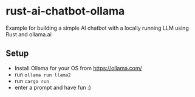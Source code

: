 # rust-ai-chatbot-ollama

Example for building a simple AI chatbot with a locally running LLM using Rust and ollama.ai

## Setup

* Install Ollama for your OS from https://ollama.com/
* run `ollama run llama2`
* run `cargo run`
* enter a prompt and have fun :)
